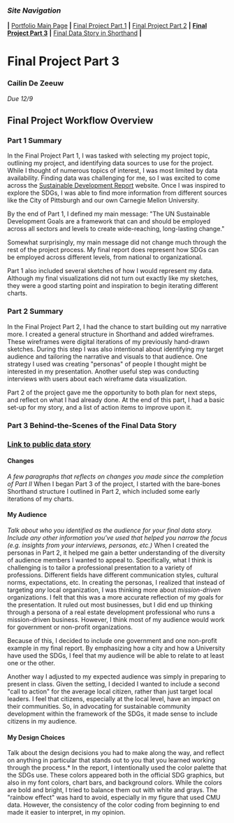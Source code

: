### *Site Navigation*
**|**  [Portfolio Main Page](/README.md)  **|**  [Final Project Part 1](/final_part1.md)  **|**  [Final Project Part 2](/final_part2.md)  **|**  **[Final Project Part 3](/final_part3.md)**  **|**  [Final Data Story in Shorthand](https://carnegiemellon.shorthandstories.com/local-action-for-global-impact/index.html)  **|**

# Final Project Part 3
### Cailin De Zeeuw
*Due 12/9*

## Final Project Workflow Overview

### Part 1 Summary
In the Final Project Part 1, I was tasked with selecting my project topic, outlining my project, and identifying data sources to use for the project. While I thought of numerous topics of interest, I was most limited by data availability. Finding data was challenging for me, so I was excited to come across the [Sustainable Development Report](https://dashboards.sdgindex.org/downloads) website. Once I was inspired to explore the SDGs, I was able to find more information from different sources like the City of Pittsburgh and our own Carnegie Mellon University. 

By the end of Part 1, I defined my main message: "The UN Sustainable Development Goals are a framework that can and should be employed across all sectors and levels to create wide-reaching, long-lasting change." 

Somewhat surprisingly, my main message did not change much through the rest of the project process. My final report does represent how SDGs can be employed across different levels, from national to organizational. 

Part 1 also included several sketches of how I would represent my data. Although my final visualizations did not turn out exactly like my sketches, they were a good starting point and inspiration to begin iterating different charts.

### Part 2 Summary
In the Final Project Part 2, I had the chance to start building out my narrative more. I created a general structure in Shorthand and added wireframes. These wireframes were digital iterations of my previously hand-drawn sketches. During this step I was also intentional about identifying my target audience and tailoring the narrative and visuals to that audience. One strategy I used was creating "personas" of people I thought might be interested in my presentation. Another useful step was conducting interviews with users about each wireframe data visualization.

Part 2 of the project gave me the opportunity to both plan for next steps, and reflect on what I had already done. At the end of this part, I had a basic set-up for my story, and a list of action items to improve upon it. 

### Part 3 Behind-the-Scenes of the Final Data Story
### [Link to public data story](https://carnegiemellon.shorthandstories.com/local-action-for-global-impact/index.html)
#### Changes

*A few paragraphs that reflects on changes you made since the completion of Part II*
When I began Part 3 of the project, I started with the bare-bones Shorthand structure I outlined in Part 2, which included some early iterations of my charts.  

#### My Audience
*Talk about who you identified as the audience for your final data story.  Include any other information you've used that helped you narrow the focus (e.g. insights from your interviews, personas, etc.)*
When I created the personas in Part 2, it helped me gain a better understanding of the diversity of audience members I wanted to appeal to. Specifically, what I think is challenging is to tailor a professional presentation to a variety of professions. Different fields have different communication styles, cultural norms, expectations, etc. In creating the personas, I realized that instead of targeting _any_ local organization, I was thinking more about _mission-driven_ organizations. I felt that this was a more accurate reflection of my goals for the presentation. It ruled out most businesses, but I did end up thinking through a persona of a real estate development professional who runs a mission-driven business. However, I think most of my audience would work for government or non-profit organizations. 

Because of this, I decided to include one government and one non-profit example in my final report. By emphasizing how a city and how a University have used the SDGs, I feel that my audience will be able to relate to at least one or the other. 

Another way I adjusted to my expected audience was simply in preparing to present in class. Given the setting, I decided I wanted to include a second "call to action" for the average local citizen, rather than just target local leaders. I feel that citizens, especially at the local level, have an impact on their communities. So, in advocating for sustainable community development within the framework of the SDGs, it made sense to include citizens in my audience. 

#### My Design Choices 
Talk about the design decisions you had to make along the way, and reflect on anything in particular that stands out to you that you learned working through the process.* 
In the report, I intentionally used the color palette that the SDGs use. These colors appeared both in the official SDG graphics, but also in my font colors, chart bars, and background colors. While the colors are bold and bright, I tried to balance them out with white and grays. The "rainbow effect" was hard to avoid, especially in my figure that used CMU data. However, the consistency of the color coding from beginning to end made it easier to interpret, in my opinion. 
